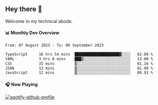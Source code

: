 ## Hey there 👋

Welcome to my technical abode.

#### 📊 Monthly Dev Overview
<!--START_SECTION:waka-->

```txt
From: 07 August 2023 - To: 06 September 2023

TypeScript     18 hrs 54 mins  ████████████████████▓░░░░   82.89 %
YAML           3 hrs 8 mins    ███▒░░░░░░░░░░░░░░░░░░░░░   13.80 %
CSS            15 mins         ▒░░░░░░░░░░░░░░░░░░░░░░░░   01.16 %
JSON           13 mins         ▒░░░░░░░░░░░░░░░░░░░░░░░░   01.00 %
JavaScript     12 mins         ▒░░░░░░░░░░░░░░░░░░░░░░░░   00.93 %
```

<!--END_SECTION:waka-->

#### 🎧 Now Playing

[![spotify-github-profile](https://spotify-github-profile.vercel.app/api/view?uid=james2mid&cover_image=true&theme=natemoo-re)](https://open.spotify.com/user/james2mid?si=2b3baf2b09cb499e)
